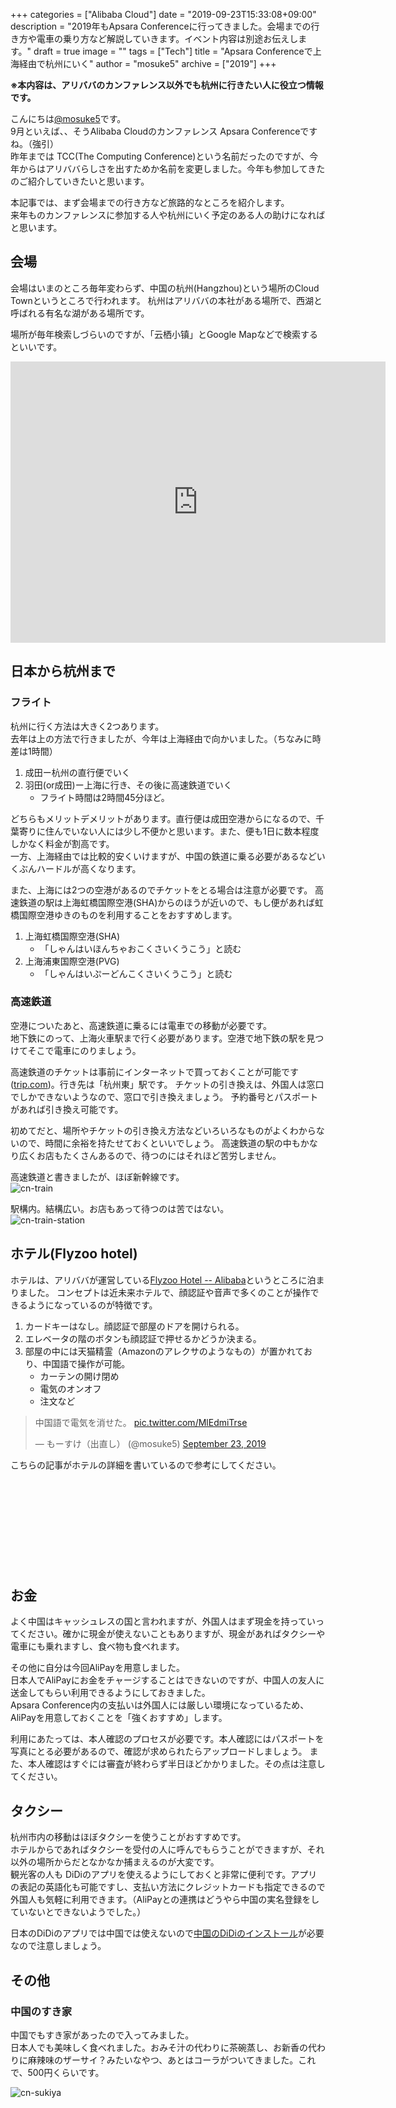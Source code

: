 +++
categories = ["Alibaba Cloud"]
date = "2019-09-23T15:33:08+09:00"
description = "2019年もApsara Conferenceに行ってきました。会場までの行き方や電車の乗り方など解説していきます。イベント内容は別途お伝えします。"
draft = true
image = ""
tags = ["Tech"]
title = "Apsara Conferenceで上海経由で杭州にいく"
author = "mosuke5"
archive = ["2019"]
+++

**※本内容は、アリババのカンファレンス以外でも杭州に行きたい人に役立つ情報です。**

こんにちは[@mosuke5](https://twitter.com/mosuke5)です。  
9月といえば、、そうAlibaba Cloudのカンファレンス Apsara Conferenceですね。（強引）  
昨年までは TCC(The Computing Conference)という名前だったのですが、今年からはアリババらしさを出すためか名前を変更しました。今年も参加してきたのご紹介していきたいと思います。

本記事では、まず会場までの行き方など旅路的なところを紹介します。  
来年ものカンファレンスに参加する人や杭州にいく予定のある人の助けになればと思います。
<!--more-->

## 会場
会場はいまのところ毎年変わらず、中国の杭州(Hangzhou)という場所のCloud Townというところで行われます。
杭州はアリババの本社がある場所で、西湖と呼ばれる有名な湖がある場所です。

場所が毎年検索しづらいのですが、「云栖小镇」とGoogle Mapなどで検索するといいです。

<iframe src="https://www.google.com/maps/embed?pb=!1m18!1m12!1m3!1d160700.30375261736!2d120.03016015631079!3d30.153740061401766!2m3!1f0!2f0!3f0!3m2!1i1024!2i768!4f13.1!3m3!1m2!1s0x344b7edd23c6d589%3A0xb4c3c6f453fd6170!2sYunqi%20Town!5e0!3m2!1sen!2sjp!4v1569295327156!5m2!1sen!2sjp" width="600" height="450" frameborder="0" style="border:0;" allowfullscreen=""></iframe>

## 日本から杭州まで
### フライト
杭州に行く方法は大きく2つあります。  
去年は上の方法で行きましたが、今年は上海経由で向かいました。（ちなみに時差は1時間）

1. 成田ー杭州の直行便でいく
1. 羽田(or成田)ー上海に行き、その後に高速鉄道でいく
    - フライト時間は2時間45分ほど。

どちらもメリットデメリットがあります。直行便は成田空港からになるので、千葉寄りに住んでいない人には少し不便かと思います。また、便も1日に数本程度しかなく料金が割高です。  
一方、上海経由では比較的安くいけますが、中国の鉄道に乗る必要があるなどいくぶんハードルが高くなります。

また、上海には2つの空港があるのでチケットをとる場合は注意が必要です。
高速鉄道の駅は上海虹橋国際空港(SHA)からのほうが近いので、もし便があれば虹橋国際空港ゆきのものを利用することをおすすめします。

1. 上海虹橋国際空港(SHA)
    - 「しゃんはいほんちゃおこくさいくうこう」と読む
1. 上海浦東国際空港(PVG)
    - 「しゃんはいぷーどんこくさいくうこう」と読む

### 高速鉄道
空港についたあと、高速鉄道に乗るには電車での移動が必要です。  
地下鉄にのって、上海火車駅まで行く必要があります。空港で地下鉄の駅を見つけてそこで電車にのりましょう。

高速鉄道のチケットは事前にインターネットで買っておくことが可能です([trip.com](https://jp.trip.com/trains/shanghai-to-hangzhou/))。行き先は「杭州東」駅です。
チケットの引き換えは、外国人は窓口でしかできないようなので、窓口で引き換えましょう。
予約番号とパスポートがあれば引き換え可能です。

初めてだと、場所やチケットの引き換え方法などいろいろなものがよくわからないので、時間に余裕を持たせておくといいでしょう。
高速鉄道の駅の中もかなり広くお店もたくさんあるので、待つのにはそれほど苦労しません。

高速鉄道と書きましたが、ほぼ新幹線です。  
![cn-train](/image/cn-train.jpg)

駅構内。結構広い。お店もあって待つのは苦ではない。  
![cn-train-station](/image/cn-train-station.jpg)

## ホテル(Flyzoo hotel)
ホテルは、アリババが運営している[Flyzoo Hotel -- Alibaba](https://www.expedia.com/Hangzhou-Hotels-Flyzoo-Hotel-Alibaba.h37857496.Hotel-Information)というところに泊まりました。
コンセプトは近未来ホテルで、顔認証や音声で多くのことが操作できるようになっているのが特徴です。

1. カードキーはなし。顔認証で部屋のドアを開けられる。
1. エレベータの階のボタンも顔認証で押せるかどうか決まる。
1. 部屋の中には天猫精霊（Amazonのアレクサのようなもの）が置かれており、中国語で操作が可能。
    - カーテンの開け閉め
    - 電気のオンオフ
    - 注文など

<blockquote class="twitter-tweet"><p lang="ja" dir="ltr">中国語で電気を消せた。 <a href="https://t.co/MlEdmiTrse">pic.twitter.com/MlEdmiTrse</a></p>&mdash; もーすけ（出直し） (@mosuke5) <a href="https://twitter.com/mosuke5/status/1176143738013270016?ref_src=twsrc%5Etfw">September 23, 2019</a></blockquote> <script async src="https://platform.twitter.com/widgets.js" charset="utf-8"></script>

こちらの記事がホテルの詳細を書いているので参考にしてください。
<div class="iframely-embed"><div class="iframely-responsive" style="height: 140px; padding-bottom: 0;"><a href="https://36kr.jp/16621/" data-iframely-url="//cdn.iframe.ly/VQSGWPR?iframe=card-small"></a></div></div><script async src="//cdn.iframe.ly/embed.js" charset="utf-8"></script>

## お金
よく中国はキャッシュレスの国と言われますが、外国人はまず現金を持っていってください。確かに現金が使えないこともありますが、現金があればタクシーや電車にも乗れますし、食べ物も食べれます。

その他に自分は今回AliPayを用意しました。  
日本人でAliPayにお金をチャージすることはできないのですが、中国人の友人に送金してもらい利用できるようにしておきました。  
Apsara Conference内の支払いは外国人には厳しい環境になっているため、AliPayを用意しておくことを「強くおすすめ」します。

利用にあたっては、本人確認のプロセスが必要です。本人確認にはパスポートを写真にとる必要があるので、確認が求められたらアップロードしましょう。
また、本人確認はすぐには審査が終わらず半日ほどかかりました。その点は注意してください。

## タクシー
杭州市内の移動はほぼタクシーを使うことがおすすめです。  
ホテルからであればタクシーを受付の人に呼んでもらうことができますが、それ以外の場所からだとなかなか捕まえるのが大変です。  
観光客の人も DiDiのアプリを使えるようにしておくと非常に便利です。アプリの表記の英語化も可能ですし、支払い方法にクレジットカードも指定できるので外国人も気軽に利用できます。（AliPayとの連携はどうやら中国の実名登録をしていないとできないようでした。）

日本のDiDiのアプリでは中国では使えないので[中国のDiDiのインストール](https://apps.apple.com/us/app/didi-greater-china/id554499054)が必要なので注意しましょう。

## その他
### 中国のすき家
中国でもすき家があったので入ってみました。  
日本人でも美味しく食べれました。おみそ汁の代わりに茶碗蒸し、お新香の代わりに麻辣味のザーサイ？みたいなやつ、あとはコーラがついてきました。これで、500円くらいです。

![cn-sukiya](/image/cn-sukiya.jpg)